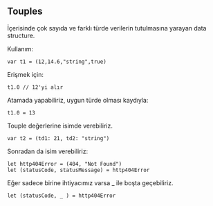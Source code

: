 ## Touples

İçerisinde çok sayıda ve farklı türde verilerin tutulmasına yarayan data structure.

Kullanım:

```
var t1 = (12,14.6,"string",true)
```

Erişmek için:

```
t1.0 // 12'yi alır
```

Atamada yapabiliriz, uygun türde olması kaydıyla:

```
t1.0 = 13
```

Touple değerlerine isimde verebiliriz.

```
var t2 = (td1: 21, td2: "string")
```

Sonradan da isim verebiliriz:

```
let http404Error = (404, "Not Found")
let (statusCode, statusMessage) = http404Error
```

Eğer sadece birine ihtiyacımız varsa _ ile boşta geçebiliriz.

```
let (statusCode, _ ) = http404Error
```



